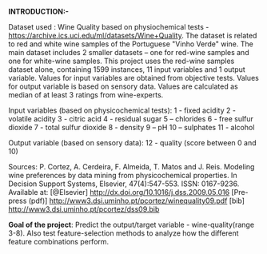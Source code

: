 **INTRODUCTION:-**

Dataset used : Wine Quality based on physiochemical tests - https://archive.ics.uci.edu/ml/datasets/Wine+Quality. 
The dataset is related to red and white wine samples of the Portuguese "Vinho Verde" wine. The main dataset includes 2 smaller datasets – one for red-wine samples and one for white-wine samples. This project uses the red-wine samples dataset alone, containing 1599 instances, 11 input variables and 1 output variable. 
Values for input variables are obtained from objective tests. Values for output variable is based on sensory data. Values are calculated as median of at least 3 ratings from wine-experts.

Input variables (based on physicochemical tests):
1 - fixed acidity	2 - volatile acidity		3 - citric acid		4 - residual sugar
5 – chlorides		6 - free sulfur dioxide		7 - total sulfur dioxide		8 - density
9 – pH		10 – sulphates		11 - alcohol

Output variable (based on sensory data): 
12 - quality (score between 0 and 10)

Sources: P. Cortez, A. Cerdeira, F. Almeida, T. Matos and J. Reis. 
  Modeling wine preferences by data mining from physicochemical properties.
  In Decision Support Systems, Elsevier, 47(4):547-553. ISSN: 0167-9236.
Available at: [@Elsevier] http://dx.doi.org/10.1016/j.dss.2009.05.016
             	[Pre-press (pdf)] http://www3.dsi.uminho.pt/pcortez/winequality09.pdf
               [bib] http://www3.dsi.uminho.pt/pcortez/dss09.bib

**Goal of the project**: Predict the output/target variable - wine-quality(range 3-8). Also test feature-selection methods to analyze how the different feature combinations perform. 

